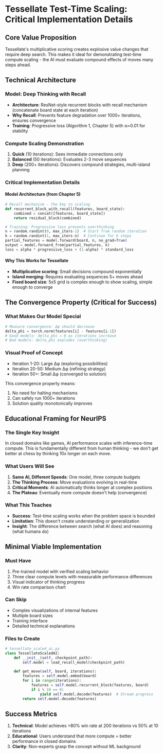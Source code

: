 # Tessellate Test-Time Scaling: Critical Implementation Details

## Core Value Proposition
Tessellate's multiplicative scoring creates explosive value changes that require deep search. This makes it ideal for demonstrating test-time compute scaling - the AI must evaluate compound effects of moves many steps ahead.

## Technical Architecture

### Model: Deep Thinking with Recall
- **Architecture**: ResNet-style recurrent blocks with recall mechanism (concatenate board state at each iteration)
- **Why Recall**: Prevents feature degradation over 1000+ iterations, ensures convergence
- **Training**: Progressive loss (Algorithm 1, Chapter 5) with α=0.01 for stability

### Compute Scaling Demonstration
1. **Quick** (10 iterations): Sees immediate connections only
2. **Balanced** (50 iterations): Evaluates 2-3 move sequences
3. **Deep** (200+ iterations): Discovers compound strategies, multi-island planning

### Critical Implementation Details

#### Model Architecture (from Chapter 5)
```python
# Recall mechanism - the key to scaling
def recurrent_block_with_recall(features, board_state):
    combined = concat([features, board_state])
    return residual_block(combined)

# Training: Progressive loss prevents overthinking
n = random.randint(0, max_iters-1)  # Start from random iteration
k = random.randint(1, max_iters-n)  # Continue for k steps
partial_features = model.forward(board, n, no_grad=True)
output = model.forward_from(partial_features, k)
loss = alpha * progressive_loss + (1-alpha) * standard_loss
```

#### Why This Works for Tessellate
- **Multiplicative scoring**: Small decisions compound exponentially
- **Island merging**: Requires evaluating sequences 5+ moves ahead
- **Fixed board size**: 5x5 grid is complex enough to show scaling, simple enough to converge

## The Convergence Property (Critical for Success)

### What Makes Our Model Special
```python
# Measure convergence: Δφ should decrease
delta_phi = torch.norm(features[i] - features[i-1])
# Good models: delta_phi → 0 as iterations increase
# Bad models: delta_phi explodes (overthinking)
```

### Visual Proof of Concept
- Iteration 1-20: Large Δφ (exploring possibilities)
- Iteration 20-50: Medium Δφ (refining strategy)  
- Iteration 50+: Small Δφ (converged to solution)

This convergence property means:
1. No need for halting mechanisms
2. Can safely run 1000+ iterations
3. Solution quality monotonically improves

## Educational Framing for NeurIPS

### The Single Key Insight
In closed domains like games, AI performance scales with inference-time compute. This is fundamentally different from human thinking - we don't get better at chess by thinking 10x longer on each move.

### What Users Will See
1. **Same AI, Different Speeds**: One model, three compute budgets
2. **The Thinking Process**: Move evaluations evolving in real-time
3. **Critical Moments**: AI automatically thinks longer at complex positions
4. **The Plateau**: Eventually more compute doesn't help (convergence)

### What This Teaches
- **Success**: Test-time scaling works when the problem space is bounded
- **Limitation**: This doesn't create understanding or generalization
- **Insight**: The difference between search (what AI does) and reasoning (what humans do)

## Minimal Viable Implementation

### Must Have
1. Pre-trained model with verified scaling behavior
2. Three clear compute levels with measurable performance differences
3. Visual indicator of thinking progress
4. Win rate comparison chart

### Can Skip
- Complex visualizations of internal features
- Multiple board sizes
- Training interface
- Detailed technical explanations

### Files to Create
```python
# tessellate_scaled_ai.py
class TessellateScaledAI:
    def __init__(self, checkpoint_path):
        self.model = load_recall_model(checkpoint_path)
    
    def get_move(self, board, iterations):
        features = self.model.embed(board)
        for i in range(iterations):
            features = self.model.recurrent_block(features, board)
            if i % 10 == 0:
                yield self.model.decode(features)  # Stream progress
        return self.model.decode(features)
```

## Success Metrics
1. **Technical**: Model achieves >80% win rate at 200 iterations vs 50% at 10 iterations
2. **Educational**: Users understand that more compute = better performance in closed domains
3. **Clarity**: Non-experts grasp the concept without ML background